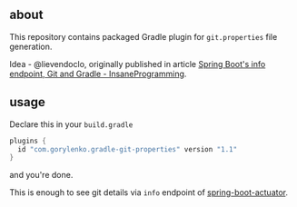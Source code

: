 ## about

This repository contains packaged Gradle plugin for `git.properties` file generation.

Idea - @lievendoclo, originally published in article [Spring Boot's info endpoint, Git and Gradle - InsaneProgramming](http://www.insaneprogramming.be/blog/2014/08/15/spring-boot-info-git/).

## usage

Declare this in your `build.gradle`

```groovy
plugins {
  id "com.gorylenko.gradle-git-properties" version "1.1"
}
```

and you're done.

This is enough to see git details via `info` endpoint of [spring-boot-actuator](http://docs.spring.io/spring-boot/docs/current/reference/htmlsingle/#production-ready). 